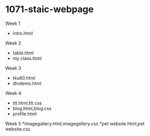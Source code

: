 # 1071-staic-webpage

Week 1
* intro.html

Week 2
* table.html
* my class.html

Week 3
* tku60.html
* divdemo.html

Week 4
* ttt.html,ttt.css
* blog.html,blog.css
* profile.html

Week 5
*imagegallery.html,imagegallery.css
*pet website.html,pet website.css